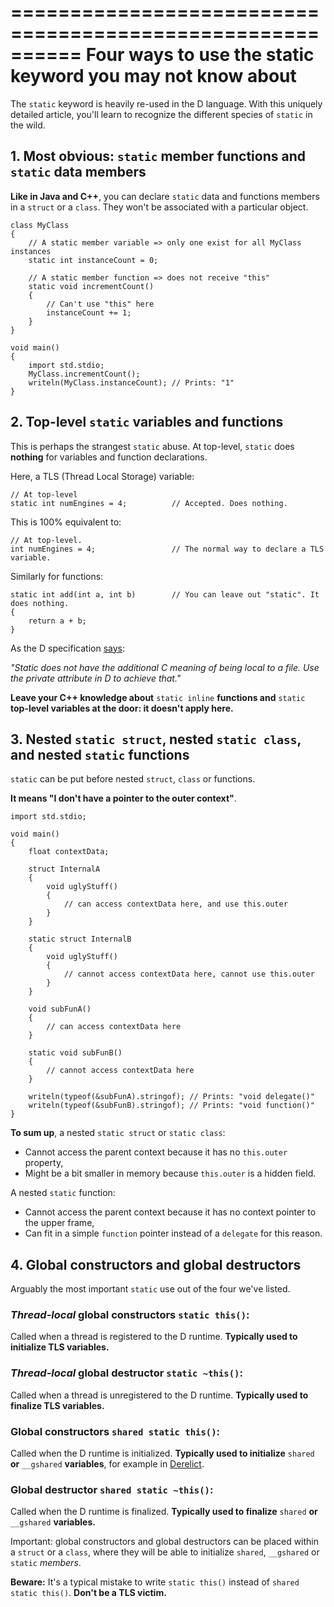 ==========================================================
Four ways to use the static keyword you may not know about
==========================================================

The `static` keyword is heavily re-used in the D language. With this uniquely detailed article, you'll learn to recognize the different species of `static` in the wild.


## 1. Most obvious: `static` member functions and `static` data members

**Like in Java and C++**, you can declare `static` data and functions members in a `struct` or a `class`.
They won't be associated with a particular object.

```
class MyClass
{
    // A static member variable => only one exist for all MyClass instances
    static int instanceCount = 0;

    // A static member function => does not receive "this"
    static void incrementCount()
    {
        // Can't use "this" here
        instanceCount += 1;
    }
}

void main()
{
    import std.stdio;
    MyClass.incrementCount();
    writeln(MyClass.instanceCount); // Prints: "1"
}
```

## 2. Top-level `static` variables and functions

This is perhaps the strangest `static` abuse. At top-level, `static` does **nothing** for variables and function declarations.


Here, a TLS (Thread Local Storage) variable:
```
// At top-level
static int numEngines = 4;          // Accepted. Does nothing.
```

This is 100% equivalent to:
```
// At top-level.
int numEngines = 4;                 // The normal way to declare a TLS variable.
```

Similarly for functions:

```
static int add(int a, int b)        // You can leave out "static". It does nothing.
{
    return a + b;
}
```

As the D specification [says](http://dlang.org/spec/attribute.html#static):

_"Static does not have the additional C meaning of being local to a file. Use the private attribute in D to achieve that."_

**Leave your C++ knowledge about** `static inline` **functions and** `static` **top-level variables at the door: it doesn't apply here.**


## 3. Nested `static struct`, nested `static class`, and nested `static` functions

`static` can be put before nested `struct`, `class` or functions.

**It means "I don't have a pointer to the outer context"**.

```
import std.stdio;

void main()
{
    float contextData;

    struct InternalA
    {
        void uglyStuff()
        {
            // can access contextData here, and use this.outer
        }
    }

    static struct InternalB
    {
        void uglyStuff()
        {
            // cannot access contextData here, cannot use this.outer
        }
    }

    void subFunA()
    {
        // can access contextData here
    }

    static void subFunB()
    {
        // cannot access contextData here
    }

    writeln(typeof(&subFunA).stringof); // Prints: "void delegate()"
    writeln(typeof(&subFunB).stringof); // Prints: "void function()"
}
```

**To sum up**, a nested `static struct` or `static class`:
  * Cannot access the parent context because it has no `this.outer` property,
  * Might be a bit smaller in memory because `this.outer` is a hidden field.

A nested `static` function:
  * Cannot access the parent context because it has no context pointer to the upper frame,
  * Can fit in a simple `function` pointer instead of a `delegate` for this reason.


## 4. Global constructors and global destructors

Arguably the most important `static` use out of the four we've listed.


### _Thread-local_ global constructors `static this()`:

Called when a thread is registered to the D runtime. **Typically used to initialize TLS variables.**


### _Thread-local_ global destructor `static ~this()`:

Called when a thread is unregistered to the D runtime. **Typically used to finalize TLS variables.**


### Global constructors `shared static this()`:

Called when the D runtime is initialized. **Typically used to initialize** `shared` **or** `__gshared` **variables**, for example in [Derelict](https://github.com/DerelictOrg).


### Global destructor `shared static ~this()`:

Called when the D runtime is finalized. **Typically used to finalize** `shared` **or** `__gshared` **variables.**

Important: global constructors and global destructors can be placed within a `struct` or a `class`, where they will be able to initialize `shared`, `__gshared` or `static` _members_.


**Beware:** It's a typical mistake to write `static this()` instead of `shared static this()`. **Don't be a TLS victim.**
